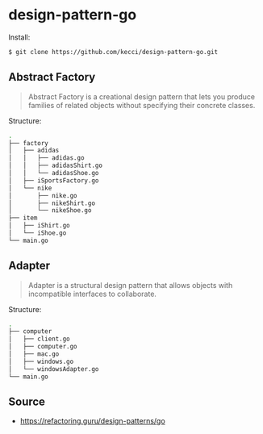 # design-pattern-go

Install:
```sh
$ git clone https://github.com/kecci/design-pattern-go.git
```

## Abstract Factory

> Abstract Factory is a creational design pattern that lets you produce families of related objects without specifying their concrete classes.

Structure:
```sh
.
├── factory
│   ├── adidas
│   │   ├── adidas.go
│   │   ├── adidasShirt.go
│   │   └── adidasShoe.go
│   ├── iSportsFactory.go
│   └── nike
│       ├── nike.go
│       ├── nikeShirt.go
│       └── nikeShoe.go
├── item
│   ├── iShirt.go
│   └── iShoe.go
└── main.go
```

## Adapter

> Adapter is a structural design pattern that allows objects with incompatible interfaces to collaborate.

Structure:
```sh
.
├── computer
│   ├── client.go
│   ├── computer.go
│   ├── mac.go
│   ├── windows.go
│   └── windowsAdapter.go
└── main.go
```

## Source
- https://refactoring.guru/design-patterns/go